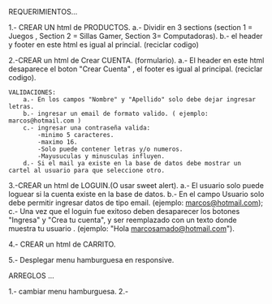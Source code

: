 REQUERIMIENTOS...




1.- CREAR UN html de PRODUCTOS.
    a.- Dividir en 3 sections (section 1 = Juegos , Section 2 = Sillas Gamer, Section 3= Computadoras).
    b.- el header y footer en este html es igual al princial. (reciclar codigo)



2.-CREAR un html de Crear CUENTA. (formulario).
    a.- El header en este html desaparece el boton "Crear Cuenta" , el footer es igual al principal. (reciclar codigo).


    VALIDACIONES:
        a.- En los campos "Nombre" y "Apellido" solo debe dejar ingresar letras.
        b.- ingresar un email de formato valido. ( ejemplo: marcos@hotmail.com )
        c.- ingresar una contraseña valida: 
            -minimo 5 caracteres.
            -maximo 16.
            -Solo puede contener letras y/o numeros.
            -Mayusuculas y minusculas influyen.
        d.- Si el mail ya existe en la base de datos debe mostrar un cartel al usuario para que seleccione otro.


3.-CREAR un html de LOGUIN.(O usar sweet alert).
    a.- El usuario solo puede loguear si la cuenta existe en la base de datos.
    b.- En el campo Usuario solo debe permitir ingresar datos de tipo email. (ejemplo: marcos@hotmail.com);
    c.- Una vez que el loguin fue exitoso deben desaparecer los botones "Ingresa" y "Crea tu cuenta", y ser reemplazado con un texto donde muestra tu usuario . (ejemplo: "Hola marcosamado@hotmail.com").



4.- CREAR un html de CARRITO.

5.- Desplegar menu hamburguesa en responsive.







ARREGLOS ...

1.- cambiar menu hamburguesa.
2.-

